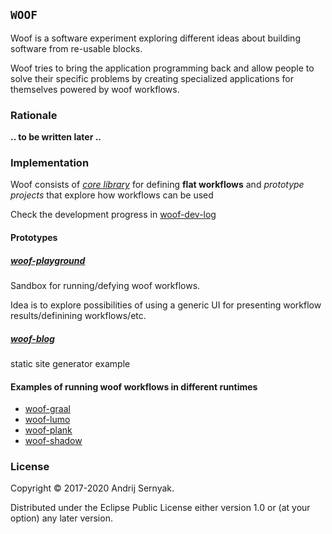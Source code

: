 ## `WOOF`

Woof is a software experiment exploring different ideas about building software from re-usable blocks.

Woof tries to bring the application programming back and allow people to solve their specific problems by creating specialized applications for themselves powered by woof workflows.

### Rationale

**.. to be written later ..**

### Implementation

Woof consists of *[core library](woof-core/README.md)* for defining **flat workflows** and *prototype projects* that explore how workflows can be used 

Check the development progress in [woof-dev-log](dev-log.md)

#### Prototypes

##### [woof-playground](woof-playground/README.md)

Sandbox for running/defying woof workflows. 

Idea is to explore possibilities of using a generic UI for presenting workflow results/definining workflows/etc. 

##### [woof-blog](woof-blog/)

static site generator example


#### Examples of running woof workflows in different runtimes

* [woof-graal](woof-graal/README.md)
* [woof-lumo](woof-lumo/README.md)
* [woof-plank](woof-plank/README.md)
* [woof-shadow](woof-shadow/README.md)

### License

Copyright © 2017-2020 Andrij Sernyak.

Distributed under the Eclipse Public License either version 1.0 or (at your option) any later version.